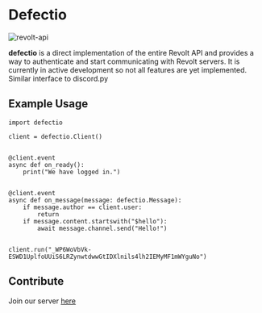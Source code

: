 # Defectio

![revolt-api](https://img.shields.io/npm/v/revolt-api?label=Revolt%20API)

**defectio** is a direct implementation of the entire Revolt API and provides a way to authenticate and start communicating with Revolt servers. It is currently in active development so not all features are yet implemented. Similar interface to discord.py

## Example Usage

```python3
import defectio

client = defectio.Client()


@client.event
async def on_ready():
    print("We have logged in.")


@client.event
async def on_message(message: defectio.Message):
    if message.author == client.user:
        return
    if message.content.startswith("$hello"):
        await message.channel.send("Hello!")


client.run("_WP6WoVbVk-ESWD1UplfoUUiS6LRZynwtdwwGtIDXlnils4lh2IEMyMF1mWYguNo")
```

## Contribute
Join our server [here](https://app.revolt.chat/invite/FfbwgFDk)
